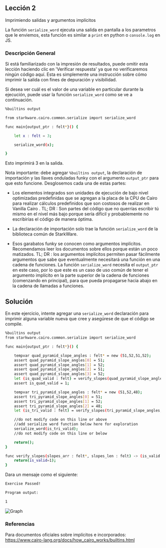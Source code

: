 ## Lección 2

Imprimiendo salidas y argumentos implícitos

La función `serialize_word` ejecuta una salida en pantalla a los parametros que le enviemos, esta función es similar a `print` en python o `console.log` en JS.

### Descripción General

Si está familiarizado con la impresión de resultados, puede omitir esta lección haciendo clic en 'Verificar respuesta' ya que no verificaremos ningún código aquí. Esta es simplemente una instrucción sobre cómo imprimir la salida con fines de depuración y visibilidad.

Si desea ver cuál es el valor de una variable en particular durante la ejecución, puede usar la función `serialize_word` como se ve a continuación.

```bash
%builtins output

from starkware.cairo.common.serialize import serialize_word

func main{output_ptr : felt*}() {

    let x : felt = 3;

    serialize_word(x);

}
```

Esto imprimirá 3 en la salida.

Nota importante: debe agregar `%builtins output`, la declaración de importación y las llaves onduladas funky con el argumento `output_ptr` para que esto funcione. Desglosemos cada una de estas partes:

* Los elementos integrados son unidades de ejecución de bajo nivel optimizadas predefinidas que se agregan a la placa de la CPU de Cairo para realizar cálculos predefinidos que son costosos de realizar en Vanilla Cairo . TL; DR : Son partes del código que no querrías escribir tú mismo en el nivel más bajo porque sería difícil y probablemente no escribirías el código de manera óptima.

* La declaración de importación solo trae la función `serialize_word` de la biblioteca común de StarkWare.

* Esos garabatos funky se conocen como argumentos implícitos. Recomendamos leer los documentos sobre ellos porque están un poco matizados. TL; DR : los argumentos implícitos permiten pasar fácilmente argumentos que sabe que eventualmente necesitará una función en una cadena de funciones. La función `serialize_word` necesita el `output_ptr` en este caso, por lo que este es un caso de uso común de tener el argumento implícito en la parte superior de la cadena de funciones (comenzando en principal), para que pueda propagarse hacia abajo en la cadena de llamadas a funciones.

## Solución

En este ejercicio, intente agregar una `serialize_word` declaración para imprimir alguna variable nueva que cree y asegúrese de que el código se compile.


```bash
%builtins output
from starkware.cairo.common.serialize import serialize_word

func main{output_ptr : felt*}() {

    tempvar quad_pyramid_slope_angles : felt* = new (51,52,51,52);
    assert quad_pyramid_slope_angles[0] = 51;
    assert quad_pyramid_slope_angles[1] = 52;
    assert quad_pyramid_slope_angles[2] = 51;
    assert quad_pyramid_slope_angles[3] = 52;
    let (is_quad_valid : felt) = verify_slopes(quad_pyramid_slope_angles, 4);
    assert is_quad_valid = 1;

    tempvar tri_pyramid_slope_angles : felt* = new (51,52,48);
    assert tri_pyramid_slope_angles[0] = 51;
    assert tri_pyramid_slope_angles[1] = 52;
    assert tri_pyramid_slope_angles[2] = 48;
    let (is_tri_valid : felt) = verify_slopes(tri_pyramid_slope_angles, 3);

    //do not modify code on this line or above
    //add serialize word function below here for exploration
    serialize_word(is_tri_valid);
    //do not modify code on this line or below

    return();
}

func verify_slopes(slopes_arr : felt*, slopes_len : felt) -> (is_valid : felt) {
    return(is_valid=1);
}
```

Dara un mensaje como el siguiente:

```bash
Exercise Passed!

Program output:

1
```

![Graph](lesson2-1.png)


### Referencias

Para documentos oficiales sobre implícitos e incorporados: https://www.cairo-lang.org/docs/how_cairo_works/builtins.html